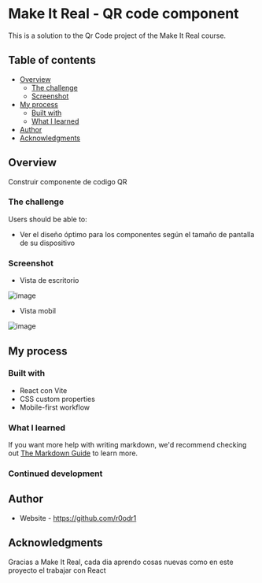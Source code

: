 # Make It Real - QR code component

This is a solution to the Qr Code project of the Make It Real course.

## Table of contents

- [Overview](#overview)
  - [The challenge](#the-challenge)
  - [Screenshot](#screenshot)
- [My process](#my-process)
  - [Built with](#built-with)
  - [What I learned](#what-i-learned)
- [Author](#author)
- [Acknowledgments](#acknowledgments)


## Overview

Construir componente de codigo QR

### The challenge

Users should be able to:

- Ver el diseño óptimo para los componentes según el tamaño de pantalla de su dispositivo

### Screenshot
- Vista de escritorio

![image](https://github.com/r0odr1/QR-code-component/assets/126527883/24fdff9f-1fff-4ef5-a5b8-f223902433e6)

- Vista mobil

![image](https://github.com/r0odr1/QR-code-component/assets/126527883/ac7f2ff7-c5fd-472d-975b-4ae2de127c6d)

## My process

### Built with

- React con Vite
- CSS custom properties
- Mobile-first workflow

### What I learned


If you want more help with writing markdown, we'd recommend checking out [The Markdown Guide](https://www.markdownguide.org/) to learn more.

### Continued development

## Author

- Website - https://github.com/r0odr1

## Acknowledgments

Gracias a Make It Real, cada dia aprendo cosas nuevas como en este proyecto el trabajar con React
